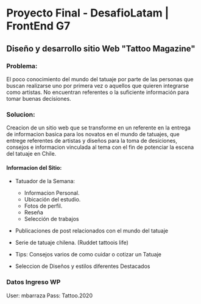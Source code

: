 # Proyecto Final - DesafioLatam | FrontEnd G7

## Diseño y desarrollo sitio Web "Tattoo Magazine"

### Problema:

El poco conocimiento del mundo del tatuaje por parte de las personas que buscan realizarse uno por primera vez o aquellos que quieren integrarse como artistas. No encuentran referentes o la suficiente información para tomar buenas decisiones.


### Solucion:

Creacion de un sitio web que se transforme en un referente en la entrega de informacion basica para los novatos en el mundo de tatuajes, que entrege referentes de artistas y diseños para la toma de desiciones, consejos e informacion vinculada al tema con el fin de potenciar la escena del tatuaje en Chile.

#### Informacion del Sitio:
 - Tatuador de la Semana: 
 	- Informacion Personal.
 	- Ubicación del estudio.
 	- Fotos de perfil.
 	- Reseña 
 	- Selección de trabajos

 - Publicaciones de post relacionados con el mundo del tatuaje
 - Serie de tatuaje chilena. (Ruddet tattoois life)
 - Tips: Consejos varios de como cuidar o cotizar un Tatuaje
 - Seleccion de Diseños y estilos diferentes Destacados

### Datos Ingreso WP

User: mbarraza
Pass: Tattoo.2020





